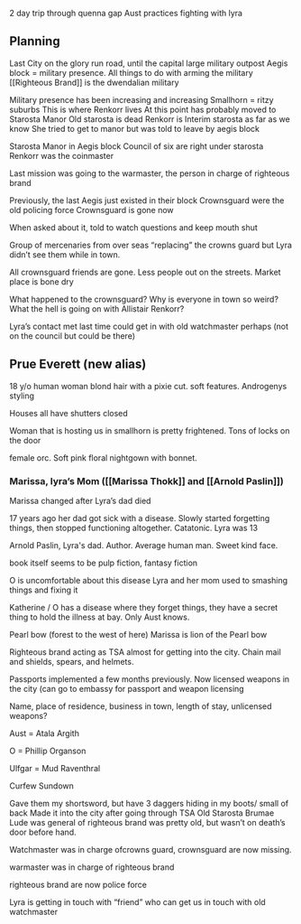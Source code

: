 2 day trip through quenna gap
Aust practices fighting with lyra

## Planning
Last City on the glory run road, until the capital
large military outpost
Aegis block = military presence. All things to do with arming the military
[[Righteous Brand]] is the dwendalian military

Military presence has been increasing and increasing
Smallhorn = ritzy suburbs
	This is where Renkorr lives
	At this point has probably moved to Starosta Manor
Old starosta is dead
Renkorr is Interim starosta as far as we know
She tried to get to manor but was told to leave by aegis block

Starosta Manor in Aegis block
Council of six are right under starosta 
Renkorr was the coinmaster

Last mission was going to the warmaster, the person in charge of righteous brand

Previously, the last Aegis just existed in their block
Crownsguard were the old policing force
	Crownsguard is gone now

When asked about it, told to watch questions and keep mouth shut

Group of mercenaries from over seas “replacing” the crowns guard but Lyra didn’t see them while in town.

All crownsguard friends are gone. Less people out on the streets. Market place is bone dry

What happened to the crownsguard?
Why is everyone in town so weird?
What the hell is going on with Allistair Renkorr?

Lyra’s contact
met last time
could get in with old watchmaster perhaps (not on the council but could be there)

## Prue Everett (new alias)

18 y/o human woman blond hair with a pixie cut. soft features. Androgenys styling

Houses all have shutters closed

Woman that is hosting us in smallhorn is pretty frightened. Tons of locks on the door

female orc. Soft pink floral nightgown with bonnet. 

### Marissa, lyra’s Mom ([[Marissa Thokk]] and [[Arnold Paslin]])

Marissa changed after Lyra’s dad died

17 years ago her dad got sick with a disease. Slowly started forgetting things, then stopped functioning altogether. Catatonic. Lyra was 13

Arnold Paslin, Lyra's dad. Author. Average human man. Sweet kind face.

book itself seems to be pulp fiction, fantasy fiction

O is uncomfortable about this disease
Lyra and her mom used to smashing things and fixing it

Katherine / O has a disease where they forget things, they have a secret thing to hold the illness at bay. Only Aust knows.

Pearl bow (forest to the west of here) Marissa is lion of the Pearl bow

Righteous brand acting as TSA almost for getting into the city. Chain mail and shields, spears, and helmets. 

Passports implemented a few months previously. Now licensed weapons in the city (can go to embassy for passport and weapon licensing 

Name, place of residence, business in town, length of stay, unlicensed weapons?

Aust = Atala Argith

O = Phillip Organson

Ulfgar = Mud Raventhral

Curfew Sundown

Gave them my shortsword, but have 3 daggers hiding in my boots/ small of back
Made it into the city after going through TSA
Old Starosta Brumae Lude
was general of righteous brand
was pretty old, but wasn’t on death’s door before hand.

Watchmaster was in charge ofcrowns guard, crownsguard are now missing.

warmaster was in charge of righteous brand

righteous brand are now police force

Lyra is getting in touch with “friend” who can get us in touch with old watchmaster